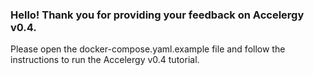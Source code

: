 ### Hello! Thank you for providing your feedback on Accelergy v0.4.

Please open the docker-compose.yaml.example file and follow the instructions to
run the Accelergy v0.4 tutorial.
